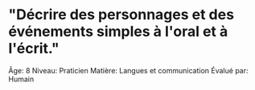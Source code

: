 # "Décrire des personnages et des événements simples à l'oral et à l'écrit."

Âge: 8
Niveau: Praticien
Matière: Langues et communication
Évalué par: Humain